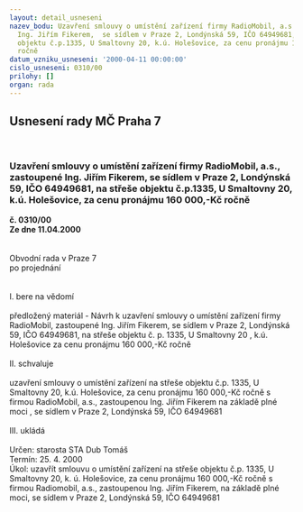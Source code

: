 ```yaml
---
layout: detail_usneseni
nazev_bodu: Uzavření smlouvy o umístění zařízení firmy RadioMobil, a.s., zastoupené
  Ing. Jiřím Fikerem,  se sídlem v Praze 2, Londýnská 59, IČO 64949681, na střeše
  objektu č.p.1335, U Smaltovny 20, k.ú. Holešovice, za cenu pronájmu 160 000,-Kč
  ročně
datum_vzniku_usneseni: '2000-04-11 00:00:00'
cislo_usneseni: 0310/00
prilohy: []
organ: rada
---
```

<div id="ucUsn_pList" class="usn">
	<span><h2>Usnesení rady MČ Praha 7 </h2>
<br></span><div class="standBody">
<span><h3>Uzavření smlouvy o umístění zařízení firmy RadioMobil, a.s., zastoupené Ing. Jiřím Fikerem,  se sídlem v Praze 2, Londýnská 59, IČO 64949681, na střeše objektu č.p.1335, U Smaltovny 20, k.ú. Holešovice, za cenu pronájmu 160 000,-Kč ročně</h3></span><div class="center">
		<strong>č. 0310/00</strong><br>
	</div>
<div class="center">
		<strong>Ze dne 11.04.2000</strong><br><br>
	</div>
<br>Obvodní rada v Praze 7<br>po projednání<br><br><br>I.	bere na vědomí<br><br> předložený materiál - Návrh k uzavření smlouvy o umístění zařízení firmy RadioMobil, zastoupené Ing. Jiřím Fikerem, se sídlem v Praze 2, Londýnská 59, IČO 64949681, na střeše objektu č. p. 1335, U Smaltovny 20 , k.ú. Holešovice za cenu pronájmu 160 000,-Kč ročně	<br><br>II.	schvaluje <br><br>uzavření smlouvy o umístění zařízení na střeše objektu č.p. 1335, U Smaltovny 20, k.ú.  Holešovice, za cenu pronájmu 160 000,-Kč ročně s firmou RadioMobil, a.s., zastoupenou Ing. Jiřím Fikerem  na základě plné moci , se sídlem v Praze 2, Londýnská 59, IČO 64949681<br><br>III.	ukládá <br><br> Určen:	starosta	STA Dub Tomáš<br>Termín: 25. 4. 2000<br>Úkol:	uzavřít smlouvu o umístění zařízení na střeše objektu č.p. 1335, U Smaltovny 20, k. ú. Holešovice, za cenu pronájmu 160 000,-Kč ročně s firmou Radiomobil, a.s., zastoupenou Ing. Jiřím Fikerem, na základě plné moci, se sídlem v Praze 2, Londýnská 59, IČO 64949681<br> 	<br><br><br><br><br><br>	<br><br><br><br><br> <br>
</div>
</div>